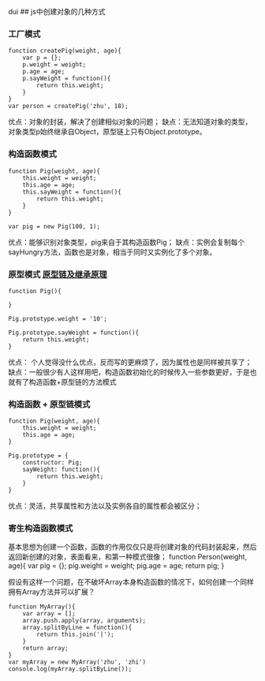 dui ## js中创建对象的几种方式

### 工厂模式
 
	function createPig(weight, age){
		var p = {};
		p.weight = weight;
		p.age = age;
		p.sayWeight = function(){
			return this.weight;
		}
	}
	var person = createPig('zhu', 18);

优点：对象的封装，解决了创建相似对象的问题；
缺点：无法知道对象的类型，对象类型p始终继承自Object，原型链上只有Object.prototype。

### 构造函数模式

	
	function Pig(weight, age){
		this.weight = weight;
		this.age = age;
		this.sayWeight = function(){
			return this.weight;
		}
	}

	var pig = new Pig(100, 1);

优点：能够识别对象类型，pig来自于其构造函数Pig；
缺点：实例会复制每个sayHungry方法，函数也是对象，相当于同时又实例化了多个对象。

### 原型模式 [原型链及继承原理](https://github.com/zzhihang/blog/issues/1)

	function Pig(){
	
	}

	Pig.prototype.weight = '10';

	Pig.prototype.sayWeight = function(){
		return this.weight;
	}

优点： 个人觉得没什么优点，反而写的更麻烦了，因为属性也是同样被共享了；
缺点：一般很少有人这样用吧，构造函数初始化的时候传入一些参数更好，于是也就有了构造函数+原型链的方法模式

### 构造函数 + 原型链模式

	function Pig(weight, age){
		this.weight = weight;
		this.age = age;
	}

	Pig.prototype = {
		constructor: Pig;
		sayWeight: function(){
			return this.weight;
		}
	}

优点：灵活，共享属性和方法以及实例各自的属性都会被区分；

### 寄生构造函数模式
基本思想为创建一个函数，函数的作用仅仅只是将创建对象的代码封装起来，然后返回新创建的对象，表面看来，和第一种模式很像；
	function Person(weight, age){
		var pig = {};
		pig.weight = weight;
		pig.age = age;
		return pig;
	}

假设有这样一个问题，在不破坏Array本身构造函数的情况下，如何创建一个同样拥有Array方法并可以扩展？

    function MyArray(){
        var array = [];
        array.push.apply(array, arguments);
        array.splitByLine = function(){
            return this.join('|');
        }
        return array;		
    }
    var myArray = new MyArray('zhu', 'zhi')
    console.log(myArray.splitByLine());
